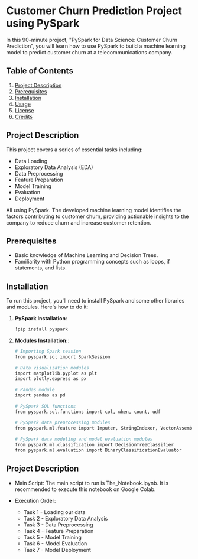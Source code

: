 # Customer Churn Prediction Project using PySpark

In this 90-minute project, "PySpark for Data Science: Customer Churn Prediction", you will learn how to use PySpark to build a machine learning model to predict customer churn at a telecommunications company.

## Table of Contents
1. [Project Description](#project-description)
2. [Prerequisites](#prerequisites)
3. [Installation](#installation)
4. [Usage](#usage)
5. [License](#license)
6. [Credits](#credits)

## Project Description

This project covers a series of essential tasks including:

- Data Loading
- Exploratory Data Analysis (EDA)
- Data Preprocessing
- Feature Preparation
- Model Training
- Evaluation
- Deployment

All using PySpark. The developed machine learning model identifies the factors contributing to customer churn, providing actionable insights to the company to reduce churn and increase customer retention.

## Prerequisites

- Basic knowledge of Machine Learning and Decision Trees.
- Familiarity with Python programming concepts such as loops, if statements, and lists.

## Installation

To run this project, you'll need to install PySpark and some other libraries and modules. Here's how to do it:

1. **PySpark Installation**:
   ```bash
   !pip install pyspark
   
2. **Modules Installation:**:
   ```bash
   # Importing Spark session
   from pyspark.sql import SparkSession
    
   # Data visualization modules
   import matplotlib.pyplot as plt
   import plotly.express as px
    
   # Pandas module
   import pandas as pd
    
   # PySpark SQL functions
   from pyspark.sql.functions import col, when, count, udf
    
   # PySpark data preprocessing modules
   from pyspark.ml.feature import Imputer, StringIndexer, VectorAssembler, StandardScaler
    
   # PySpark data modeling and model evaluation modules
   from pyspark.ml.classification import DecisionTreeClassifier
   from pyspark.ml.evaluation import BinaryClassificationEvaluator 

## Project Description

- Main Script: The main script to run is The_Notebook.ipynb. It is recommended to execute this notebook on Google Colab.

- Execution Order:
  
   - Task 1 - Loading our data
   - Task 2 - Exploratory Data Analysis
   - Task 3 - Data Preprocessing
   - Task 4 - Feature Preparation
   - Task 5 - Model Training
   - Task 6 - Model Evaluation
   - Task 7 - Model Deployment

